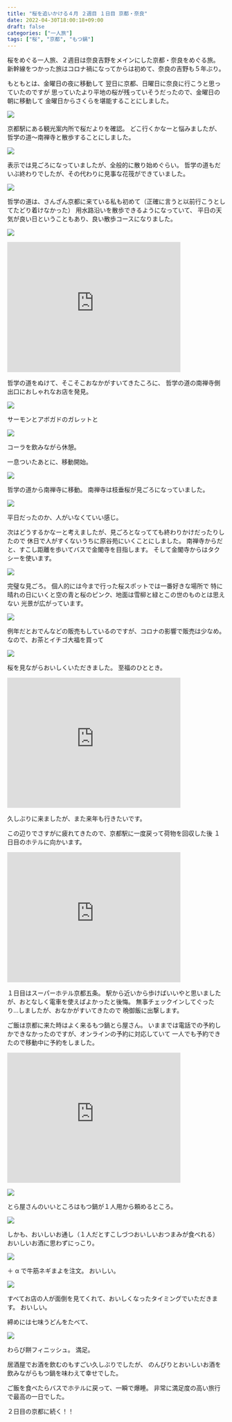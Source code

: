 ```yaml
---
title: "桜を追いかける４月 ２週目 １日目 京都・奈良"
date: 2022-04-30T18:00:18+09:00
draft: false
categories: ["一人旅"]
tags: ["桜", "京都", "もつ鍋"]
---
```


桜をめぐる一人旅、２週目は奈良吉野をメインにした京都・奈良をめぐる旅。
新幹線をつかった旅はコロナ禍になってからは初めて、奈良の吉野も５年ぶり。

もともとは、金曜日の夜に移動して
翌日に京都、日曜日に奈良に行こうと思っていたのですが
思っていたより平地の桜が残っていそうだったので、金曜日の朝に移動して
金曜日からさくらを堪能することにしました。

![](https://gyazo.com/fa7a2cb7a54356564b6d026db9cf6b62.jpg)

京都駅にある観光案内所で桜だよりを確認。
どこ行くかなーと悩みましたが、哲学の道～南禅寺と散歩することにしました。

![](https://gyazo.com/d6e28631799cf6039fbce06f78c1a054.jpg)

表示では見ごろになっていましたが、全般的に散り始めぐらい。
哲学の道もだいぶ終わりでしたが、その代わりに見事な花筏ができていました。

![](https://gyazo.com/6d9641ccd92eeb465f9c7c0778e75e5b.jpg)

哲学の道は、さんざん京都に来ている私も初めて（正確に言うと以前行こうとしてたどり着けなかった）
用水路沿いを散歩できるようになっていて、
平日の天気が良い日ということもあり、良い散歩コースになりました。

![](https://gyazo.com/74f977d15c07b0fb656202ab3ee8dfd0.jpg)

<iframe src="https://www.google.com/maps/embed?pb=!1m18!1m12!1m3!1d707.0719456950242!2d135.7945212302518!3d35.014966529602404!2m3!1f0!2f0!3f0!3m2!1i1024!2i768!4f13.1!3m3!1m2!1s0x60010883810d0529%3A0xa3cbbe4bf8451f76!2z44OW44Os44OD44OE44Kr44OV44KnIOOCr-ODrOODvOODl-ODquODvCDkuqzpg73lupc!5e0!3m2!1sja!2sjp!4v1651310045158!5m2!1sja!2sjp" width="400" height="300" style="border:0;" allowfullscreen="" loading="lazy" referrerpolicy="no-referrer-when-downgrade"></iframe>

哲学の道をぬけて、そこそこおなかがすいてきたころに、
哲学の道の南禅寺側出口におしゃれなお店を発見。

![](https://gyazo.com/9c60613abc761ee009b5043465d5422a.jpg)

サーモンとアボガドのガレットと

![](https://gyazo.com/ea11a8f62c4d51db8b4237a4f4608de7.jpg)

コーラを飲みながら休憩。

一息ついたあとに、移動開始。

![](https://gyazo.com/3ef822afaecc6cbf657eb9cbac490af3.jpg)

哲学の道から南禅寺に移動。
南禅寺は枝垂桜が見ごろになっていました。

![](https://gyazo.com/d7d45eebe2ab932aee87fadb89ad3b1c.jpg)

平日だったのか、人がいなくていい感じ。

次はどうするかなーと考えましたが、見ごろとなってても終わりかけだったりしたので
休日で人がすくないうちに原谷苑にいくことにしました。
南禅寺からだと、すこし距離を歩いてバスで金閣寺を目指します。
そして金閣寺からはタクシーを使います。

![](https://gyazo.com/c601818f4b6a06b445382347d5edf42c.jpg)

完璧な見ごろ。
個人的には今まで行った桜スポットでは一番好きな場所で
特に晴れの日にいくと空の青と桜のピンク、地面は雪柳と緑とこの世のものとは思えない
光景が広がっています。

![](https://gyazo.com/70c4024d9a254e2babeeb31a7bc8bda1.jpg)

例年だとおでんなどの販売もしているのですが、コロナの影響で販売は少なめ。
なので、お茶とイチゴ大福を買って

![](https://gyazo.com/5afd3ddff1e023e7615d6db838fc2904.jpg)

桜を見ながらおいしくいただきました。
至福のひととき。

<iframe src="https://www.google.com/maps/embed?pb=!1m18!1m12!1m3!1d3266.5038415551558!2d135.71192261665445!3d35.044140372251604!2m3!1f0!2f0!3f0!3m2!1i1024!2i768!4f13.1!3m3!1m2!1s0x6001a8335135fc69%3A0x54bb3585617acd06!2z5Y6f6LC36IuR!5e0!3m2!1sja!2sjp!4v1651316114951!5m2!1sja!2sjp" width="400" height="300" style="border:0;" allowfullscreen="" loading="lazy" referrerpolicy="no-referrer-when-downgrade"></iframe>

久しぶりに来ましたが、また来年も行きたいです。

この辺りでさすがに疲れてきたので、京都駅に一度戻って荷物を回収した後
１日目のホテルに向かいます。

<iframe src="https://www.google.com/maps/embed?pb=!1m18!1m12!1m3!1d6536.552393458856!2d135.7594554317292!3d34.99979061001199!2m3!1f0!2f0!3f0!3m2!1i1024!2i768!4f13.1!3m3!1m2!1s0x600108a376dc0001%3A0xff64a6338ec00b13!2z44K544O844OR44O844Ob44OG44Or5Lqs6YO944O754OP5Li45LqU5p2h!5e0!3m2!1sja!2sjp!4v1651316183012!5m2!1sja!2sjp" width="400" height="300" style="border:0;" allowfullscreen="" loading="lazy" referrerpolicy="no-referrer-when-downgrade"></iframe>

１日目はスーパーホテル京都五条。
駅から近いから歩けばいいやと思いましたが、おとなしく電車を使えばよかったと後悔。
無事チェックインしてぐったり...しましたが、おなかがすいてきたので
晩御飯に出撃します。

ご飯は京都に来た時はよく来るもつ鍋とら屋さん。
いままでは電話での予約しかできなかったのですが、オンラインの予約に対応していて
一人でも予約できたので移動中に予約をしました。

<iframe src="https://www.google.com/maps/embed?pb=!1m18!1m12!1m3!1d3268.0490372806935!2d135.76884211665418!3d35.005477574338805!2m3!1f0!2f0!3f0!3m2!1i1024!2i768!4f13.1!3m3!1m2!1s0x600108952caef0c7%3A0x1958aee384e4a57d!2z44KC44Gk6Y2LIOWvheWxiw!5e0!3m2!1sja!2sjp!4v1651316392437!5m2!1sja!2sjp" width="400" height="300" style="border:0;" allowfullscreen="" loading="lazy" referrerpolicy="no-referrer-when-downgrade"></iframe>

![](https://gyazo.com/d4e16164557f9d03fc0426431c44d038.jpg)

とら屋さんのいいところはもつ鍋が１人用から頼めるところ。

![](https://gyazo.com/2a7ea5f03bca9a26c2bf0a5100e637b0.jpg)

しかも、おいしいお通し（１人だとすこしづつおいしいおつまみが食べれる）
おいしいお酒に思わずにっこり。

![](https://gyazo.com/ea26cb4ffd571a921f574714e8f66f61.jpg)

＋ α で牛筋ネギまよを注文。
おいしい。

![](https://gyazo.com/68fbfdf0c0cad17c0dcfc295122c835e.jpg)

すべてお店の人が面倒を見てくれて、おいしくなったタイミングでいただきます。
おいしい。

締めには七味うどんをたべて、

![](https://gyazo.com/03c648764b2ff215eef8ab923b18ddd9.jpg)

わらび餅フィニッシュ。
満足。

居酒屋でお酒を飲むのもすごい久しぶりでしたが、
のんびりとおいしいお酒を飲みながらもつ鍋を味わえて幸せでした。

ご飯を食べたらバスでホテルに戻って、一瞬で爆睡。
非常に満足度の高い旅行で最高の一日でした。

２日目の京都に続く！！
